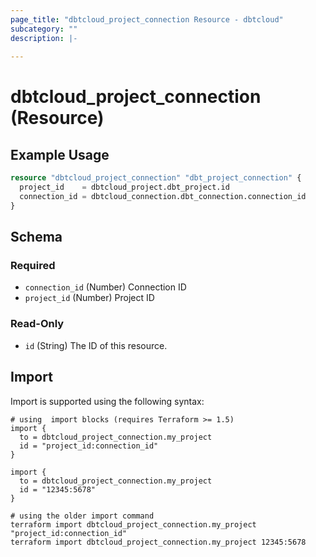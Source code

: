 ```yaml
---
page_title: "dbtcloud_project_connection Resource - dbtcloud"
subcategory: ""
description: |-
  
---
```


# dbtcloud_project_connection (Resource)




## Example Usage

```terraform
resource "dbtcloud_project_connection" "dbt_project_connection" {
  project_id    = dbtcloud_project.dbt_project.id
  connection_id = dbtcloud_connection.dbt_connection.connection_id
}
```

<!-- schema generated by tfplugindocs -->
## Schema

### Required

- `connection_id` (Number) Connection ID
- `project_id` (Number) Project ID

### Read-Only

- `id` (String) The ID of this resource.

## Import

Import is supported using the following syntax:

```shell
# using  import blocks (requires Terraform >= 1.5)
import {
  to = dbtcloud_project_connection.my_project
  id = "project_id:connection_id"
}

import {
  to = dbtcloud_project_connection.my_project
  id = "12345:5678"
}

# using the older import command
terraform import dbtcloud_project_connection.my_project "project_id:connection_id"
terraform import dbtcloud_project_connection.my_project 12345:5678
```
